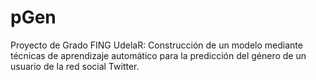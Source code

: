 # pGen
Proyecto de Grado FING UdelaR: Construcción de un modelo mediante  técnicas de aprendizaje automático para la predicción del género de un usuario  de la red social Twitter.
